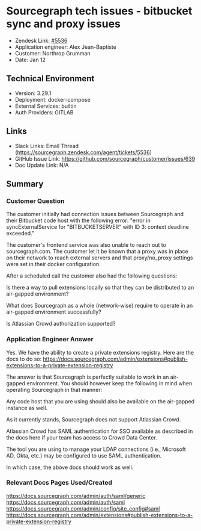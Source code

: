 
# Sourcegraph tech issues - bitbucket sync and proxy issues <!-- Ticket Title  Hint: include keywords to make it searchable -->

- Zendesk Link: [#5536](https://sourcegraph.zendesk.com/agent/tickets/5536)
- Application engineer: Alex Jean-Baptiste
- Customer: Northrop Grumman <!-- Redact if this contains personally identifying information -->
- Date: Jan 12

<!-- Data populated from integration, speak to Ben Gordon or Michael Bali if not working -->
<!-- During Internal team trial, fill missing data manually (we are waiting for all data to sync) -->

## Technical Environment
- Version: ​3.29.1
- Deployment: docker-compose
- External Services: builtin
- Auth Providers: GITLAB


## Links
<!-- Data for application engineer manual entry -->
- Slack Links: Email Thread (https://sourcegraph.zendesk.com/agent/tickets/5536)
- GitHub Issue Link: https://github.com/sourcegraph/customer/issues/639
- Doc Update Link: N/A

## Summary
### Customer Question
The customer initially had connection issues between Sourcegraph and their Bitbucket code host with the following error: "error in syncExternalService for "BITBUCKETSERVER" with ID 3: context deadline exceeded."

The customer's frontend service was also unable to reach out to sourcegraph.com. The customer let it be known that a proxy was in place on their network to reach external servers and that proxy/no_proxy settings were set in their docker configuration.

After a scheduled call the customer also had the following questions:

Is there a way to pull extensions locally so that they can be distributed to an air-gapped environment?

What does Sourcegraph as a whole (network-wise) require to operate in an air-gapped environment successfully?

Is Atlassian Crowd authorization supported?


### Application Engineer Answer

Yes. We have the ability to create a private extensions registry. Here are the docs to do so: https://docs.sourcegraph.com/admin/extensions#publish-extensions-to-a-private-extension-registry

The answer is that Sourcegraph is perfectly suitable to work in an air-gapped environment. You should however keep the following in mind when operating Sourcegraph  in that manner:

Any code host that you are using should also be available on the air-gapped instance as well. 

As it currently stands, Sourcegraph does not support Atlassian Crowd.

Atlassian Crowd has SAML authentication for SSO available as described in the docs here if your team has access to Crowd Data Center.

The tool you are using to manage your LDAP connections (i.e., Microsoft AD, Okta, etc.) may be configured to use SAML authentication.  
 
In which case, the above docs should work as well.

### Relevant Docs Pages Used/Created

https://docs.sourcegraph.com/admin/auth/saml/generic
https://docs.sourcegraph.com/admin/auth/saml
https://docs.sourcegraph.com/admin/config/site_config#saml
https://docs.sourcegraph.com/admin/extensions#publish-extensions-to-a-private-extension-registry

<!-- Once complete, upload a copy to https://github.com/sourcegraph/support-tools-internal/tree/main/resolved-tickets as a .md file -->
<!-- Name the file 5536.md -->
